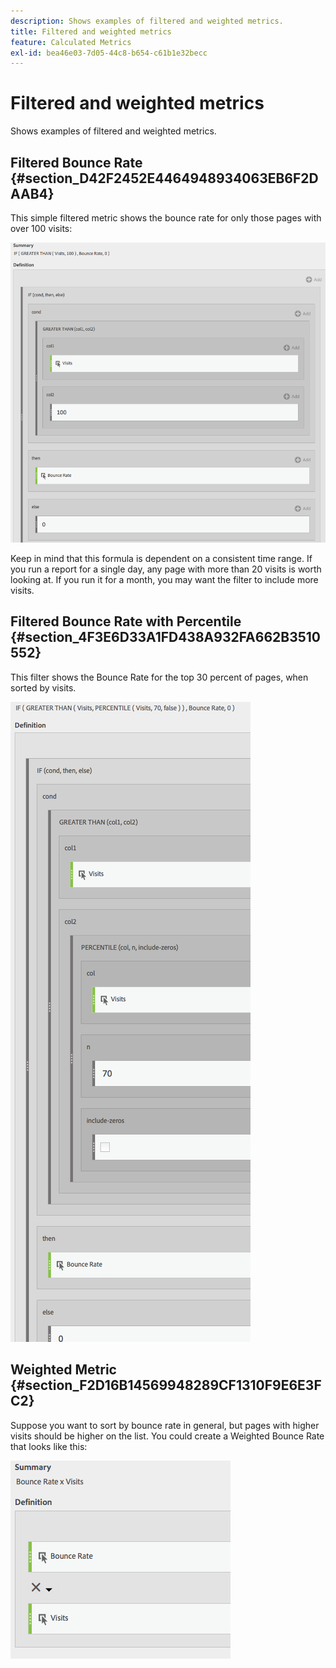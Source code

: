 ```yaml
---
description: Shows examples of filtered and weighted metrics.
title: Filtered and weighted metrics
feature: Calculated Metrics
exl-id: bea46e03-7d05-44c8-b654-c61b1e32becc
---
```

# Filtered and weighted metrics

Shows examples of filtered and weighted metrics.

## Filtered Bounce Rate {#section_D42F2452E4464948934063EB6F2DAAB4}

This simple filtered metric shows the bounce rate for only those pages with over 100 visits:

![](assets/cm_fbr.png)

Keep in mind that this formula is dependent on a consistent time range. If you run a report for a single day, any page with more than 20 visits is worth looking at. If you run it for a month, you may want the filter to include more visits.

## Filtered Bounce Rate with Percentile {#section_4F3E6D33A1FD438A932FA662B3510552}

This filter shows the Bounce Rate for the top 30 percent of pages, when sorted by visits.

![](assets/cm_wbr_2.png)

## Weighted Metric {#section_F2D16B14569948289CF1310F9E6E3FC2}

Suppose you want to sort by bounce rate in general, but pages with higher visits should be higher on the list. You could create a Weighted Bounce Rate that looks like this:

![](assets/cm_wbr.png)
